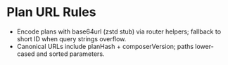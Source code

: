 # Plan URL Rules
- Encode plans with base64url (zstd stub) via router helpers; fallback to short ID when query strings overflow.
- Canonical URLs include planHash + composerVersion; paths lower-cased and sorted parameters.
